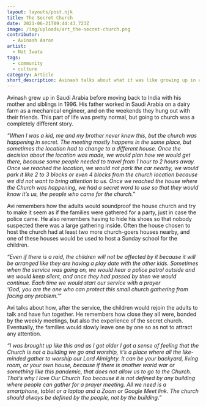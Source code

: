 ```yaml
---
layout: layouts/post.njk
title: The Secret Church
date: 2021-06-21T09:44:43.723Z
image: /img/uploads/art_the-secret-church.png
contributor:
  - Avinash Aaron
artist:
  - Nat Iwata
tags:
  - community
  - culture
category: Article
short_description: Avinash talks about what it was like growing up in a secret church.
---
```

Avinash grew up in Saudi Arabia before moving back to India with his mother and siblings in 1996. His father worked in Saudi Arabia on a dairy farm as a mechanical engineer, and on the weekends they hung out with their friends. This part of life was pretty normal, but going to church was a completely different story. 

*“When I was a kid, me and my brother never knew this, but the church was happening in secret. The meeting mostly happens in the same place, but sometimes the location had to change to a different house. Once the decision about the location was made, we would plan how we would get there, because some people needed to travel from 1 hour to 2 hours away. Once we reached the location, we would not park the car nearby, we would park it like 2 to 3 blocks or even 4 blocks from the church location because we did not want to bring attention to us. Once we reached the house where the Church was happening, we had a secret word to use so that they would know it’s us, the people who came for the church.”*

Avi remembers how the adults would soundproof the house church and try to make it seem as if the families were gathered for a party, just in case the police came. He also remembers having to hide his shoes so that nobody suspected there was a large gathering inside. Often the house chosen to host the church had at least two more church-goers houses nearby, and one of these houses would be used to host a Sunday school for the children. 

*“Even if there is a raid, the children will not be affected by it because it will be arranged like they are having a play date with the other kids. Sometimes when the service was going on, we would hear a police patrol outside and we would keep silent, and once they had passed by then we would continue. Each time we would start our service with a prayer* \
*'God, you are the one who can protect this small church gathering from facing any problem.'”*

Avi talks about how, after the service, the children would rejoin the adults to talk and have fun together. He remembers how close they all were, bonded by the weekly meetings, but also the experience of the secret church. Eventually, the families would slowly leave one by one so as not to attract any attention. 

*“I was brought up like this and as I got older I got a sense of feeling that the Church is not a building we go and worship, it’s a place where all the like-minded gather to worship our Lord Almighty. It can be your backyard, living room, or your own house, because if there is another world war or something like this pandemic, that does not allow us to go to the Church. That’s why I love Our Church Too because it is not defined by any building where people can gather for a prayer meeting. All we need is a smartphone, tablet or a laptop and a Zoom or Google Meet link. The church should always be defined by the people, not by the building.”*